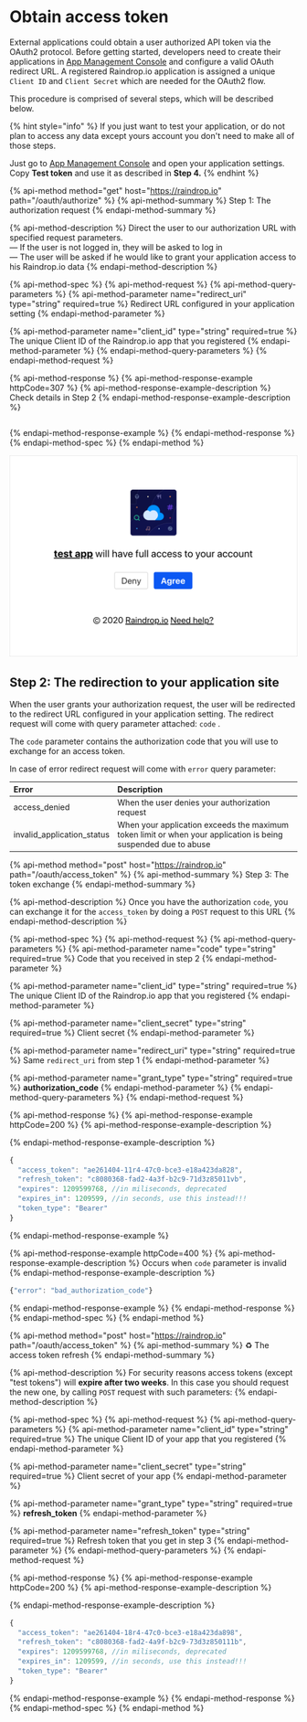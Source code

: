 # Obtain access token

External applications could obtain a user authorized API token via the OAuth2 protocol. Before getting started, developers need to create their applications in [App Management Console](https://app.raindrop.io/settings/integrations) and configure a valid OAuth redirect URL. A registered Raindrop.io application is assigned a unique `Client ID` and `Client Secret` which are needed for the OAuth2 flow.

This procedure is comprised of several steps, which will be described below.

{% hint style="info" %}
If you just want to test your application, or do not plan to access any data except yours account you don't need to make all of those steps.

Just go to [App Management Console](https://app.raindrop.io/settings/integrations) and open your application settings. Copy **Test token** and use it as described in **Step 4.**
{% endhint %}

{% api-method method="get" host="https://raindrop.io" path="/oauth/authorize" %}
{% api-method-summary %}
Step 1: The authorization request
{% endapi-method-summary %}

{% api-method-description %}
Direct the user to our authorization URL with specified request parameters.  
— If the user is not logged in, they will be asked to log in  
— The user will be asked if he would like to grant your application access to his Raindrop.io data
{% endapi-method-description %}

{% api-method-spec %}
{% api-method-request %}
{% api-method-query-parameters %}
{% api-method-parameter name="redirect\_uri" type="string" required=true %}
Redirect URL configured in your application setting
{% endapi-method-parameter %}

{% api-method-parameter name="client\_id" type="string" required=true %}
The unique Client ID of the Raindrop.io app that you registered
{% endapi-method-parameter %}
{% endapi-method-query-parameters %}
{% endapi-method-request %}

{% api-method-response %}
{% api-method-response-example httpCode=307 %}
{% api-method-response-example-description %}
Check details in Step 2
{% endapi-method-response-example-description %}

```text

```
{% endapi-method-response-example %}
{% endapi-method-response %}
{% endapi-method-spec %}
{% endapi-method %}

![User will be asked if he would like to grant your application access to his Raindrop.io data](../../.gitbook/assets/authorize.png)

## Step 2: The redirection to your application site

When the user grants your authorization request, the user will be redirected to the redirect URL configured in your application setting. The redirect request will come with query parameter attached: `code` .

The `code` parameter contains the authorization code that you will use to exchange for an access token.

In case of error redirect request will come with `error` query parameter:

| Error | Description |
| :--- | :--- |
| access\_denied | When the user denies your authorization request |
| invalid\_application\_status | When your application exceeds the maximum token limit or when your application is being suspended due to abuse |

{% api-method method="post" host="https://raindrop.io" path="/oauth/access\_token" %}
{% api-method-summary %}
Step 3: The token exchange
{% endapi-method-summary %}

{% api-method-description %}
Once you have the authorization `code`, you can exchange it for the `access_token` by doing a `POST` request to this URL
{% endapi-method-description %}

{% api-method-spec %}
{% api-method-request %}
{% api-method-query-parameters %}
{% api-method-parameter name="code" type="string" required=true %}
Code that you received in step 2
{% endapi-method-parameter %}

{% api-method-parameter name="client\_id" type="string" required=true %}
The unique Client ID of the Raindrop.io app that you registered
{% endapi-method-parameter %}

{% api-method-parameter name="client\_secret" type="string" required=true %}
Client secret
{% endapi-method-parameter %}

{% api-method-parameter name="redirect\_uri" type="string" required=true %}
Same `redirect_uri` from step 1
{% endapi-method-parameter %}

{% api-method-parameter name="grant\_type" type="string" required=true %}
**authorization\_code**
{% endapi-method-parameter %}
{% endapi-method-query-parameters %}
{% endapi-method-request %}

{% api-method-response %}
{% api-method-response-example httpCode=200 %}
{% api-method-response-example-description %}

{% endapi-method-response-example-description %}

```javascript
{
  "access_token": "ae261404-11r4-47c0-bce3-e18a423da828",
  "refresh_token": "c8080368-fad2-4a3f-b2c9-71d3z85011vb",
  "expires": 1209599768, //in miliseconds, deprecated
  "expires_in": 1209599, //in seconds, use this instead!!!
  "token_type": "Bearer"
}
```
{% endapi-method-response-example %}

{% api-method-response-example httpCode=400 %}
{% api-method-response-example-description %}
Occurs when `code` parameter is invalid
{% endapi-method-response-example-description %}

```javascript
{"error": "bad_authorization_code"}
```
{% endapi-method-response-example %}
{% endapi-method-response %}
{% endapi-method-spec %}
{% endapi-method %}

{% api-method method="post" host="https://raindrop.io" path="/oauth/access\_token" %}
{% api-method-summary %}
♻️ The access token refresh
{% endapi-method-summary %}

{% api-method-description %}
For security reasons access tokens \(except "test tokens"\) will **expire after two weeks**. In this case you should request the new one, by calling `POST` request with such parameters:
{% endapi-method-description %}

{% api-method-spec %}
{% api-method-request %}
{% api-method-query-parameters %}
{% api-method-parameter name="client\_id" type="string" required=true %}
The unique Client ID of your app that you registered
{% endapi-method-parameter %}

{% api-method-parameter name="client\_secret" type="string" required=true %}
Client secret of your app
{% endapi-method-parameter %}

{% api-method-parameter name="grant\_type" type="string" required=true %}
**refresh\_token**
{% endapi-method-parameter %}

{% api-method-parameter name="refresh\_token" type="string" required=true %}
Refresh token that you get in step 3
{% endapi-method-parameter %}
{% endapi-method-query-parameters %}
{% endapi-method-request %}

{% api-method-response %}
{% api-method-response-example httpCode=200 %}
{% api-method-response-example-description %}

{% endapi-method-response-example-description %}

```javascript
{
  "access_token": "ae261404-18r4-47c0-bce3-e18a423da898",
  "refresh_token": "c8080368-fad2-4a9f-b2c9-73d3z850111b",
  "expires": 1209599768, //in miliseconds, deprecated
  "expires_in": 1209599, //in seconds, use this instead!!!
  "token_type": "Bearer"
}
```
{% endapi-method-response-example %}
{% endapi-method-response %}
{% endapi-method-spec %}
{% endapi-method %}

